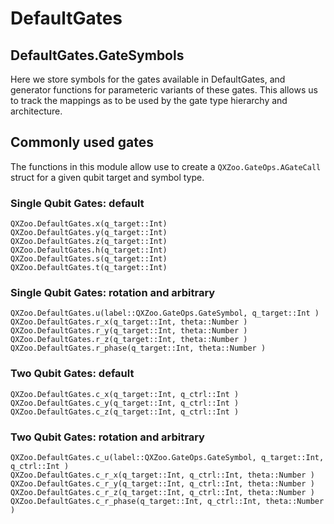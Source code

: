 # DefaultGates

## DefaultGates.GateSymbols
Here we store symbols for the gates available in DefaultGates, and generator functions for parameteric variants of these gates. This allows us to track the mappings as to be used by the gate type hierarchy and architecture.


## Commonly used gates
The functions in this module allow use to create a `QXZoo.GateOps.AGateCall` struct for a given qubit target and symbol type.

### Single Qubit Gates: default
```@docs
QXZoo.DefaultGates.x(q_target::Int)
QXZoo.DefaultGates.y(q_target::Int)
QXZoo.DefaultGates.z(q_target::Int)
QXZoo.DefaultGates.h(q_target::Int)
QXZoo.DefaultGates.s(q_target::Int)
QXZoo.DefaultGates.t(q_target::Int)
```

### Single Qubit Gates: rotation and arbitrary
```@docs
QXZoo.DefaultGates.u(label::QXZoo.GateOps.GateSymbol, q_target::Int )
QXZoo.DefaultGates.r_x(q_target::Int, theta::Number )
QXZoo.DefaultGates.r_y(q_target::Int, theta::Number )
QXZoo.DefaultGates.r_z(q_target::Int, theta::Number )
QXZoo.DefaultGates.r_phase(q_target::Int, theta::Number )
```

### Two Qubit Gates: default
```@docs
QXZoo.DefaultGates.c_x(q_target::Int, q_ctrl::Int )
QXZoo.DefaultGates.c_y(q_target::Int, q_ctrl::Int )
QXZoo.DefaultGates.c_z(q_target::Int, q_ctrl::Int )
```

### Two Qubit Gates: rotation and arbitrary
```@docs
QXZoo.DefaultGates.c_u(label::QXZoo.GateOps.GateSymbol, q_target::Int, q_ctrl::Int )
QXZoo.DefaultGates.c_r_x(q_target::Int, q_ctrl::Int, theta::Number )
QXZoo.DefaultGates.c_r_y(q_target::Int, q_ctrl::Int, theta::Number )
QXZoo.DefaultGates.c_r_z(q_target::Int, q_ctrl::Int, theta::Number )
QXZoo.DefaultGates.c_r_phase(q_target::Int, q_ctrl::Int, theta::Number )
```